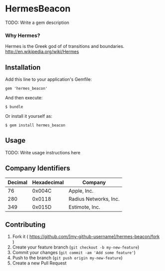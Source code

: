 # HermesBeacon

TODO: Write a gem description

### Why Hermes?

Hermes is the Greek god of of transitions and boundaries. http://en.wikipedia.org/wiki/Hermes

## Installation

Add this line to your application's Gemfile:

    gem 'hermes_beacon'

And then execute:

    $ bundle

Or install it yourself as:

    $ gem install hermes_beacon

## Usage

TODO: Write usage instructions here

## Company Identifiers

Decimal | Hexadecimal | Company
--------|-------------|--------
     76 |      0x004C | Apple, Inc.
    280 |      0x0118 | Radius Networks, Inc.
    349 |      0x015D | Estimote, Inc.


## Contributing

1. Fork it ( https://github.com/[my-github-username]/hermes-beacon/fork )
2. Create your feature branch (`git checkout -b my-new-feature`)
3. Commit your changes (`git commit -am 'Add some feature'`)
4. Push to the branch (`git push origin my-new-feature`)
5. Create a new Pull Request
